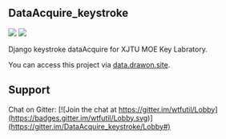 ## DataAcquire_keystroke
![](https://img.shields.io/badge/language-Python-orange.svg)
![](https://img.shields.io/badge/license-MIT-000000.svg)


Django keystroke dataAcquire for XJTU MOE Key Labratory.

You can access this project via [data.drawon.site](http://data.drawon.site).

## Support
Chat on Gitter:
[![Join the chat at https://gitter.im/wtfutil/Lobby](https://badges.gitter.im/wtfutil/Lobby.svg)](https://gitter.im/DataAcquire_keystroke/Lobby#)
